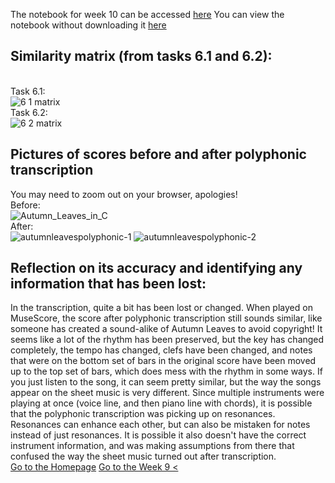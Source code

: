 <script src="https://rawcdn.githack.com/oscarmorrison/md-page/master/md-page.js"></script><noscript>
The notebook for week 10 can be accessed [here]()
You can view the notebook without downloading it [here](https://nbviewer.org/urls/2705093v.github.io/MCA-2024/Week10/week10similarity.ipynb)
## Similarity matrix (from tasks 6.1 and 6.2):
<br>Task 6.1:
<br>![6 1 matrix](https://github.com/user-attachments/assets/bd796fbc-c9d9-4345-b9f2-6907ec1b9a92)
<br>Task 6.2:
<br>![6 2 matrix](https://github.com/user-attachments/assets/64993b53-6bd2-4239-8a7f-33909ad3eaca)
<br>
## Pictures of scores before and after polyphonic transcription
You may need to zoom out on your browser, apologies!
<br> Before:
<br>
![Autumn_Leaves_in_C](https://github.com/user-attachments/assets/f1361abe-82e0-48b3-88ea-86e2038d3f69)
<br>After:
<br>
![autumnleavespolyphonic-1](https://github.com/user-attachments/assets/c990dc03-e12b-40e2-bda5-0e2de469b5aa)
![autumnleavespolyphonic-2](https://github.com/user-attachments/assets/cfa8fcc1-8d95-4da9-bc54-344ccfd1e599)
<br>
## Reflection on its accuracy and identifying any information that has been lost:
In the transcription, quite a bit has been lost or changed. When played on MuseScore, the score after polyphonic transcription still sounds similar, like someone has created a sound-alike of Autumn Leaves to avoid copyright! It seems like a lot of the rhythm has been preserved, but the key has changed completely, the tempo has changed, clefs have been changed, and notes that were on the bottom set of bars in the original score have been moved up to the top set of bars, which does mess with the rhythm in some ways. If you just listen to the song, it can seem pretty similar, but the way the songs appear on the sheet music is very different. Since multiple instruments were playing at once (voice line, and then piano line with chords), it is possible that the polyphonic transcription was picking up on resonances. Resonances can enhance each other, but can also be mistaken for notes instead of just resonances. It is possible it also doesn't have the correct instrument information, and was making assumptions from there that confused the way the sheet music turned out after transcription.
<br>[Go to the Homepage](https://2705093v.github.io/MCA-2024/homepage.html)
[Go to the Week 9 <](https://2705093v.github.io/MCA-2024/week9/week9.html)
